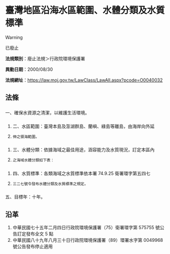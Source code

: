 # 臺灣地區沿海水區範圍、水體分類及水質標準
> [!WARNING]
> 已廢止

**法規類別**：廢止法規＞行政院環境保護署

**異動日期**：2000/08/30  

**法規網址**：https://law.moj.gov.tw/LawClass/LawAll.aspx?pcode=O0040032



## 法條
##### 
一、確保水資源之清潔，以維護生活環境。

##### 
1. 二、水區範圍：臺灣本島及澎湖群島、蘭嶼、綠島等離島，由海岸向外延
1.     伸之領海範圍。

##### 
1. 三、水體分類：依據海域之最佳用途，涵容能力及水質現況，訂定本區內
1.     之海域水體分類如下表：

##### 
1. 四、水質標準：各類海域之水質標準依本署 74.9.25  衛署環字第五四七
1.     三二七號令發布水體分類及水質標準之規定。

##### 
五、目標年：十年。

## 沿革
1. 中華民國七十五年二月四日行政院環境保護署（75）衛署環字第 575755 號公告訂定發布全文 5  點
1. 中華民國八十九年八月三十日行政院環境保護署（89）環署水字第 0049968  號公告發布停止適用
